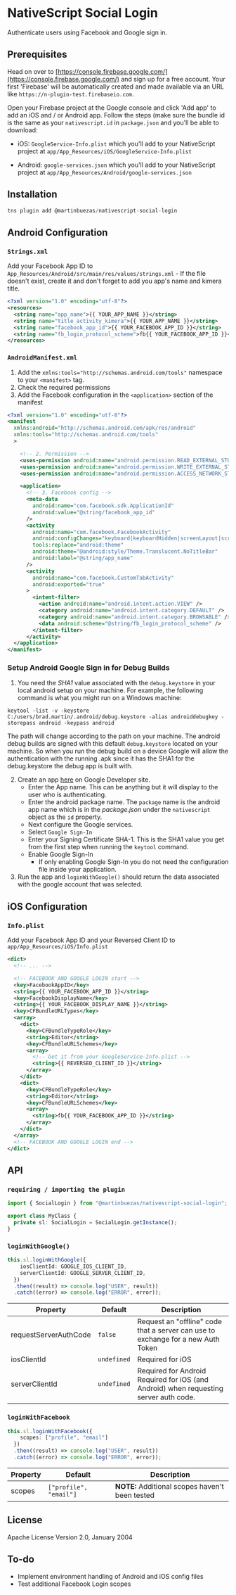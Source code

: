 # NativeScript Social Login

Authenticate users using Facebook and Google sign in.

## Prerequisites
Head on over to [https://console.firebase.google.com/](https://console.firebase.google.com/) and sign up for a free account.
Your first 'Firebase' will be automatically created and made available via an URL like `https://n-plugin-test.firebaseio.com`.

Open your Firebase project at the Google console and click 'Add app' to add an iOS and / or Android app. Follow the steps (make sure the bundle id is the same as your `nativescript.id` in `package.json` and you'll be able to download:

* iOS: `GoogleService-Info.plist` which you'll add to your NativeScript project at `app/App_Resources/iOS/GoogleService-Info.plist`

* Android: `google-services.json` which you'll add to your NativeScript project at `app/App_Resources/Android/google-services.json`

## Installation

```javascript
tns plugin add @martinbuezas/nativescript-social-login
```

## Android Configuration

### `Strings.xml`

Add your Facebook App ID to `App_Resources/Android/src/main/res/values/strings.xml` - If the file doesn't exist, create it and don't forget to add you app's name and kimera title.

```xml
<?xml version="1.0" encoding="utf-8"?>
<resources>
  <string name="app_name">{{ YOUR_APP_NAME }}</string>
  <string name="title_activity_kimera">{{ YOUR_APP_NAME }}</string>
  <string name="facebook_app_id">{{ YOUR_FACEBOOK_APP_ID }}</string>
  <string name="fb_login_protocol_scheme">fb{{ YOUR_FACEBOOK_APP_ID }}</string>
</resources>
```

### `AndroidManifest.xml`

1. Add the `xmlns:tools="http://schemas.android.com/tools"` namespace to your `<manifest>` tag.
1. Check the required permissions
1. Add the Facebook configuration in the `<application>` section of the manifest

```xml
<?xml version="1.0" encoding="utf-8"?>
<manifest
  xmlns:android="http://schemas.android.com/apk/res/android"
  xmlns:tools="http://schemas.android.com/tools"
  >

    <!-- 2. Permission -->
    <uses-permission android:name="android.permission.READ_EXTERNAL_STORAGE" />
    <uses-permission android:name="android.permission.WRITE_EXTERNAL_STORAGE" />
    <uses-permission android:name="android.permission.ACCESS_NETWORK_STATE" />

    <application>
      <!-- 3. Facebook config -->
      <meta-data
        android:name="com.facebook.sdk.ApplicationId"
        android:value="@string/facebook_app_id"
      />
      <activity
        android:name="com.facebook.FacebookActivity"
        android:configChanges="keyboard|keyboardHidden|screenLayout|screenSize|orientation"
        tools:replace="android:theme"
        android:theme="@android:style/Theme.Translucent.NoTitleBar"
        android:label="@string/app_name"
      />
      <activity
        android:name="com.facebook.CustomTabActivity"
        android:exported="true"
      >
        <intent-filter>
          <action android:name="android.intent.action.VIEW" />
          <category android:name="android.intent.category.DEFAULT" />
          <category android:name="android.intent.category.BROWSABLE" />
          <data android:scheme="@string/fb_login_protocol_scheme" />
        </intent-filter>
      </activity>
  </application>
</manifest>
```

### Setup Android Google Sign in for Debug Builds
1. You need the *SHA1* value associated with the `debug.keystore` in your local android setup on your machine. For example, the following command is what you might run on a Windows machine:
``` shell
keytool -list -v -keystore C:/users/brad.martin/.android/debug.keystore -alias androiddebugkey -storepass android -keypass android
```
The path will change according to the path on your machine. The android debug builds are signed with this default `debug.keystore` located on your machine. So when you run the debug build on a device Google will allow the authentication with the running .apk since it has the SHA1 for the debug.keystore the debug app is built with.

2. Create an app [here](https://developers.google.com/mobile/add?platform=android&cntapi=signin&cntapp=Default%20Demo%20App&cntpkg=com.google.samples.quickstart.signin&cnturl=https:%2F%2Fdevelopers.google.com%2Fidentity%2Fsign-in%2Fandroid%2Fstart%3Fconfigured%3Dtrue&cntlbl=Continue%20with%20Try%20Sign-In) on Google Developer site. 
    - Enter the App name. This can be anything but it will display to the user who is authenticating.
    - Enter the android package name. The `package` name is the android app name which is in the *package.json* under the `nativescript` object as the `id` property.
    - Next configure the Google services.
    - Select `Google Sign-In`
    - Enter your Signing Certificate SHA-1. This is the SHA1 value you get from the first step when running the `keytool` command.
    - Enable Google Sign-In
        - If only enabling Google Sign-In you do not need the configuration file inside your application.
3. Run the app and `loginWithGoogle()` should return the data associated with the google account that was selected.

## iOS Configuration

### `Info.plist`

Add your Facebook App ID and your Reversed Client ID to `app/App_Resources/iOS/Info.plist`

```xml
<dict>
  <!-- ... -->

  <!-- FACEBOOK AND GOOGLE LOGIN start -->
  <key>FacebookAppID</key>
  <string>{{ YOUR_FACEBOOK_APP_ID }}</string>
  <key>FacebookDisplayName</key>
  <string>{{ YOUR_FACEBOOK_DISPLAY_NAME }}</string>
  <key>CFBundleURLTypes</key>
  <array>
    <dict>
      <key>CFBundleTypeRole</key>
      <string>Editor</string>
      <key>CFBundleURLSchemes</key>
      <array>
        <!-- Get it from your GoogleService-Info.plist -->
        <string>{{ REVERSED_CLIENT_ID }}</string>
      </array>
    </dict>
    <dict>
      <key>CFBundleTypeRole</key>
      <string>Editor</string>
      <key>CFBundleURLSchemes</key>
      <array>
        <string>fb{{ YOUR_FACEBOOK_APP_ID }}</string>
      </array>
    </dict>
  </array>
  <!-- FACEBOOK AND GOOGLE LOGIN end -->
</dict>
```

## API 

### `requiring / importing the plugin`
	
```typescript
import { SocialLogin } from "@martinbuezas/nativescript-social-login";

export class MyClass {
  private sl: SocialLogin = SocialLogin.getInstance();
}
```

### `loginWithGoogle()`

```typescript
this.sl.loginWithGoogle({
    iosClientId: GOOGLE_IOS_CLIENT_ID,
    serverClientId: GOOGLE_SERVER_CLIENT_ID,
  })
  .then((result) => console.log("USER", result))
  .catch((error) => console.log("ERROR", error));
```

| Property | Default | Description |
| --- | --- | --- |
| requestServerAuthCode | `false` | Request an "offline" code that a server can use to exchange for a new Auth Token |
| iosClientId | `undefined` | Required for iOS |
| serverClientId | `undefined` | Required for Android<br>Required for iOS (and Android) when requesting server auth code. |

### `loginWithFacebook`

```typescript
this.sl.loginWithFacebook({
    scopes: ["profile", "email"]
  })
  .then((result) => console.log("USER", result))
  .catch((error) => console.log("ERROR", error));
```
| Property | Default | Description |
| --- | --- | --- |
| scopes | `["profile", "email"]` | **NOTE:** Additional scopes haven't been tested |


## License

Apache License Version 2.0, January 2004

## To-do

- Implement environment handling of Android and iOS config files
- Test additional Facebook Login scopes